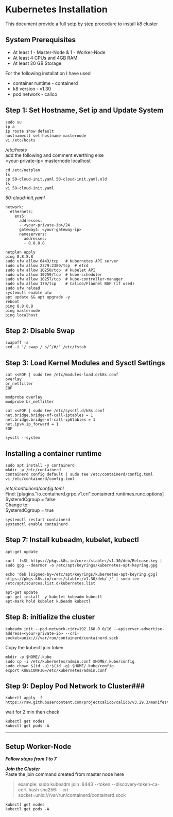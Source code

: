 # Kubernetes Installation

This document provide a full setp by step procedure to install k8 cluster 

## System Prerequisites

- At least 1 - Master-Node & 1 - Worker-Node
- At least 4 CPUs and 4GB RAM
- At least 20 GB Storage 

For the following installation I have used 
- container runtime - containerd
- k8 version - v1.30 
- pod network - calico

## Step 1: Set Hostname, Set ip and Update System

```
sudo su
ip a
ip route show default
hostnamectl set-hostname masternode
vi /etc/hosts
```
*/etc/hosts* <br />
add the following and comment everthing else <br />
<your-private-ip\> masternode localhost<br />
```
cd /etc/netplan
ls
cp 50-cloud-init.yaml 50-cloud-init.yaml.old
ls
vi 50-cloud-init.yaml
```
*50-cloud-init.yaml*
```
network:
  ethernets:
    ens5:
      addresses:
      - <your-private-ip>/24
      gateway4: <your-gateway-ip>
      nameservers:
        addresses:
        - 8.8.8.8
```
```
netplan apply
ping 8.8.8.8
sudo ufw allow 6443/tcp   # Kubernetes API server
sudo ufw allow 2379:2380/tcp  # etcd
sudo ufw allow 10250/tcp  # kubelet API
sudo ufw allow 10259/tcp  # kube-scheduler
sudo ufw allow 10257/tcp  # kube-controller-manager
sudo ufw allow 179/tcp    # Calico/Flannel BGP (if used)
sudo ufw reload
systemctl enable ufw
apt update && apt upgrade -y
reboot
ping 8.8.8.8
ping masternode
ping localhost
```

## Step 2: Disable Swap

```
swapoff -a
sed -i '/ swap / s/^/#/' /etc/fstab
```

## Step 3: Load Kernel Modules and Sysctl Settings

```
cat <<EOF | sudo tee /etc/modules-load.d/k8s.conf
overlay
br_netfilter
EOF

modprobe overlay
modprobe br_netfilter

cat <<EOF | sudo tee /etc/sysctl.d/k8s.conf
net.bridge.bridge-nf-call-iptables = 1
net.bridge.bridge-nf-call-ip6tables = 1
net.ipv4.ip_forward = 1
EOF

sysctl --system
```

## Installing a container runtime

```
sudo apt install -y containerd
mkdir -p /etc/containerd
containerd config default | sudo tee /etc/containerd/config.toml
vi /etc/containerd/config.toml
```
*/etc/containerd/config.toml*<br />
Find: [plugins."io.containerd.grpc.v1.cri".containerd.runtimes.runc.options]<br />
    SystemdCgroup = false<br />
Change to: <br />
    SystemdCgroup = true<br />
```
systemctl restart containerd
systemctl enable containerd
```
## Step 7: Install kubeadm, kubelet, kubectl

```
apt-get update

curl -fsSL https://pkgs.k8s.io/core:/stable:/v1.30/deb/Release.key | sudo gpg --dearmor -o /etc/apt/keyrings/kubernetes-apt-keyring.gpg

echo 'deb [signed-by=/etc/apt/keyrings/kubernetes-apt-keyring.gpg] https://pkgs.k8s.io/core:/stable:/v1.30/deb/ /' | sudo tee /etc/apt/sources.list.d/kubernetes.list

apt-get update
apt-get install -y kubelet kubeadm kubectl
apt-mark hold kubelet kubeadm kubectl
```

## Step 8: initialize the cluster

```
kubeadm init --pod-network-cidr=192.168.0.0/16 --apiserver-advertise-address=<your-private-ip> --cri-socket=unix:///var/run/containerd/containerd.sock
```
Copy the kubectl join token 
```
mkdir -p $HOME/.kube
sudo cp -i /etc/kubernetes/admin.conf $HOME/.kube/config
sudo chown $(id -u):$(id -g) $HOME/.kube/config
export KUBECONFIG=/etc/kubernetes/admin.conf
```

## Step 9: Deploy Pod Network to Cluster###

```
kubectl apply -f https://raw.githubusercontent.com/projectcalico/calico/v3.29.3/manifests/calico.yaml
```
wait for 2 min then check
```
kubectl get nodes
kubectl get pods -A
```
--- 
## Setup Worker-Node

***Follow steps from 1 to 7***

***Join the Cluster***<br />
Paste the join command created from master node here<br />
>example: sudo kubeadm join <master-ip>:6443 --token <token> --discovery-token-ca-cert-hash sha256:<hash> --cri-socket=unix:///var/run/containerd/containerd.sock

```
kubectl get nodes
kubectl get pods -A
```